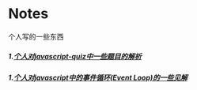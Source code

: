 # Notes
个人写的一些东西
 ##### 1.[个人对javascript-quiz中一些题目的解析](https://github.com/ShiTuoCheng/Notes/blob/master/quizeAnswer.md)
 ##### 1.[个人对javascript中的事件循环(Event Loop)的一些见解](https://github.com/ShiTuoCheng/Notes/blob/master/quizeAnswer.md)
